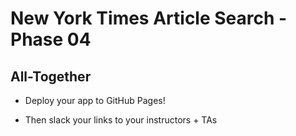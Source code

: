 # New York Times Article Search - Phase 04

## All-Together

- Deploy your app to GitHub Pages!

- Then slack your links to your instructors + TAs
